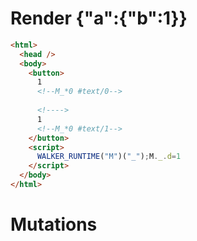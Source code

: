 # Render {"a":{"b":1}}
```html
<html>
  <head />
  <body>
    <button>
      1
      <!--M_*0 #text/0-->
       
      <!---->
      1
      <!--M_*0 #text/1-->
    </button>
    <script>
      WALKER_RUNTIME("M")("_");M._.d=1
    </script>
  </body>
</html>
```

# Mutations
```

```